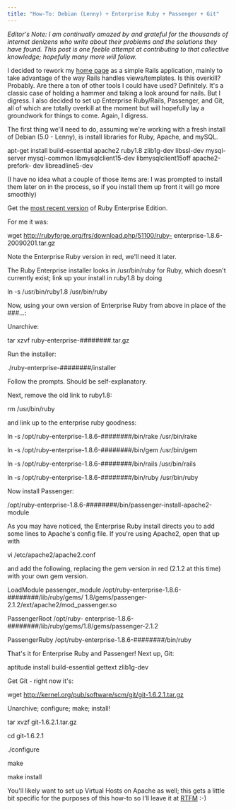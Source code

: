 ```yaml
---
title: "How-To: Debian (Lenny) + Enterprise Ruby + Passenger + Git"
---
```

_Editor's Note: I am continually amazed by and grateful for the thousands of
internet denizens who write about their problems and the solutions they have
found. This post is one feeble attempt at contributing to that collective
knowledge; hopefully many more will follow._

  
I decided to rework my [home page](http://www.andrewpbrett.com/) as a simple
Rails application, mainly to take advantage of the way Rails handles
views/templates. Is this overkill? Probably. Are there a ton of other tools I
could have used? Definitely. It's a classic case of holding a hammer and
taking a look around for nails. But I digress. I also decided to set up
Enterprise Ruby/Rails, Passenger, and Git, all of which are totally overkill
at the moment but will hopefully lay a groundwork for things to come. Again, I
digress.

  
The first thing we'll need to do, assuming we're working with a fresh install
of Debian (5.0 - Lenny), is install libraries for Ruby, Apache, and mySQL.

  

apt-get install build-essential apache2 ruby1.8 zlib1g-dev libssl-dev mysql-
server mysql-common libmysqlclient15-dev libmysqlclient15off apache2-prefork-
dev libreadline5-dev

  
(I have no idea what a couple of those items are: I was prompted to install
them later on in the process, so if you install them up front it will go more
smoothly)

  
Get the [most recent
version](http://www.rubyenterpriseedition.com/download.html) of Ruby
Enterprise Edition.

  
For me it was:

  

wget http://rubyforge.org/frs/download.php/51100/ruby-
enterprise-1.8.6-20090201.tar.gz

  
Note the Enterprise Ruby version in red, we'll need it later.

  
The Ruby Enterprise installer looks in /usr/bin/ruby for Ruby, which doesn't
currently exist; link up your install in ruby1.8 by doing

  

ln -s /usr/bin/ruby1.8 /usr/bin/ruby

  
Now, using your own version of Enterprise Ruby from above in place of the
###...:

  
Unarchive:

  

tar xzvf ruby-enterprise-########.tar.gz

  
Run the installer:

  

./ruby-enterprise-########/installer

  
Follow the prompts. Should be self-explanatory.

  
Next, remove the old link to ruby1.8:

  

rm /usr/bin/ruby

  
and link up to the enterprise ruby goodness:

  

ln -s /opt/ruby-enterprise-1.8.6-########/bin/rake /usr/bin/rake

ln -s /opt/ruby-enterprise-1.8.6-########/bin/gem /usr/bin/gem

ln -s /opt/ruby-enterprise-1.8.6-########/bin/rails /usr/bin/rails

ln -s /opt/ruby-enterprise-1.8.6-########/bin/ruby /usr/bin/ruby

  
Now install Passenger:

  

/opt/ruby-enterprise-1.8.6-########/bin/passenger-install-apache2-module

  
As you may have noticed, the Enterprise Ruby install directs you to add some
lines to Apache's config file. If you're using Apache2, open that up with

  

vi /etc/apache2/apache2.conf

  
and add the following, replacing the gem version in red (2.1.2 at this time)
with your own gem version.

  

LoadModule passenger_module /opt/ruby-enterprise-1.8.6-########/lib/ruby/gems/
1.8/gems/passenger-2.1.2/ext/apache2/mod_passenger.so

PassengerRoot /opt/ruby-
enterprise-1.8.6-########/lib/ruby/gems/1.8/gems/passenger-2.1.2

PassengerRuby /opt/ruby-enterprise-1.8.6-########/bin/ruby

  
That's it for Enterprise Ruby and Passenger! Next up, Git:

  

aptitude install build-essential gettext zlib1g-dev

  
Get Git - right now it's:

  

wget http://kernel.org/pub/software/scm/git/git-1.6.2.1.tar.gz

  
Unarchive; configure; make; install!

  

tar xvzf git-1.6.2.1.tar.gz

cd git-1.6.2.1

./configure

make

make install

  
You'll likely want to set up Virtual Hosts on Apache as well; this gets a
little bit specific for the purposes of this how-to so I'll leave it at
[RTFM](http://httpd.apache.org/docs/1.3/vhosts/) :-)


